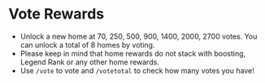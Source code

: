 # Vote Rewards

* Unlock a new home at 70, 250, 500, 900, 1400, 2000, 2700 votes. You can unlock a total of 8 homes by voting.
* Please keep in mind that home rewards do not stack with boosting, Legend Rank or any other home rewards.
* Use `/vote` to vote and `/votetotal` to check how many votes you have!

